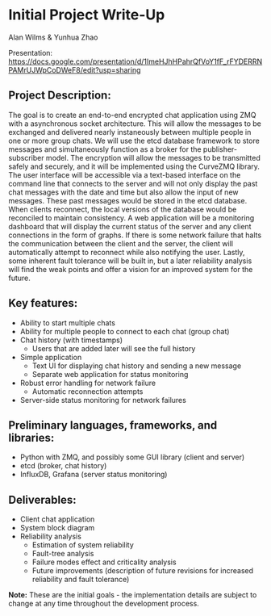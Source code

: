 # Initial Project Write-Up
Alan Wilms & Yunhua Zhao

Presentation: https://docs.google.com/presentation/d/1ImeHJhHPahrQfVoY1fF_rFYDERRNPAMrUJWpCoDWeF8/edit?usp=sharing

## Project Description:

The goal is to create an end-to-end encrypted chat application using ZMQ with a asynchronous socket architecture. This will allow the messages to be exchanged and delivered nearly instaneously between multiple people in one or more group chats. We will use the etcd database framework to store messages and simultaneously function as a broker for the publisher-subscriber model. The encryption will allow the messages to be transmitted safely and securely, and it will be implemented using the CurveZMQ library. The user interface will be accessible via a text-based interface on the command line that connects to the server and will not only display the past chat messages with the date and time but also allow the input of new messages. These past messages would be stored in the etcd database. When clients reconnect, the local versions of the database would be reconciled to maintain consistency. A web application will be a monitoring dashboard that will display the current status of the server and any client connections in the form of graphs. If there is some network failure that halts the communication between the client and the server, the client will automatically attempt to reconnect while also notifying the user. Lastly, some inherent fault tolerance will be built in, but a later reliability analysis will find the weak points and offer a vision for an improved system for the future.

## Key features:
* Ability to start multiple chats
* Ability for multiple people to connect to each chat (group chat)
* Chat history (with timestamps)
  * Users that are added later will see the full history
* Simple application  
  * Text UI for displaying chat history and sending a new message
  * Separate web application for status monitoring
* Robust error handling for network failure
  * Automatic reconnection attempts
* Server-side status monitoring for network failures

## Preliminary languages, frameworks, and libraries:
* Python with ZMQ, and possibly some GUI library (client and server)
* etcd (broker, chat history)
* InfluxDB, Grafana (server status monitoring)

## Deliverables:
* Client chat application
* System block diagram
* Reliability analysis
  * Estimation of system reliability
  * Fault-tree analysis
  * Failure modes effect and criticality analysis
  * Future improvements (description of future revisions for increased reliability and fault tolerance)
  
**Note:** These are the initial goals - the implementation details are subject to change at any time throughout the development process.
